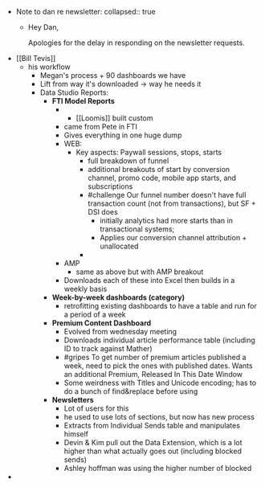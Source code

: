 - Note to dan re newsletter:
  collapsed:: true
	- Hey Dan,
	  
	  Apologies for the delay in responding on the newsletter requests.
- [[Bill Tevis]]
	- his workflow
		- Megan's process + 90 dashboards we have
		- Lift from way it's downloaded -> way he needs it
		- Data Studio Reports:
			- **FTI Model Reports**
				- - [[Loomis]] built custom
				- came from Pete in FTI
				- Gives everything in one huge dump
				- WEB:
					- Key aspects: Paywall sessions, stops, starts
						- full breakdown of funnel
						- additional breakouts of start by conversion channel, promo code, mobile app starts, and subscriptions
						- #challenge Our funnel number doesn't have full transaction count (not from transactions), but SF + DSI does
							- initially analytics had more starts than in transactional systems;
							- Applies our conversion channel attribution + unallocated
						-
				- AMP
					- same as above but with AMP breakout
				- Downloads each of these into Excel then builds in a weekly basis
			- **Week-by-week dashboards (category)**
				- retrofitting existing dashboards to have a table and run for a period of a week
			- **Premium Content Dashboard**
				- Evolved from wednesday meeting
				- Downloads individual article performance table (including ID to track against Mather)
				- #gripes To get number of premium articles published a week, need to pick the ones with published dates. Wants an additional Premium, Released In This Date Window
				- Some weirdness with Titles and Unicode encoding; has to do a bunch of find&replace before using
			- **Newsletters**
				- Lot of users for this
				- he used to use lots of sections, but now has new process
				- Extracts from Individual Sends table and manipulates himself
				- Devin & Kim pull out the Data Extension, which is a lot higher than what actually goes out (including blocked sends)
				- Ashley hoffman was using the higher number of blocked
-